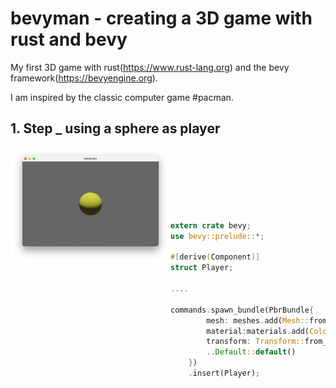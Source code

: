 # bevyman - creating a 3D game with rust and bevy

My first 3D game with rust(https://www.rust-lang.org) and the bevy framework(https://bevyengine.org).

I am inspired by the classic computer game #pacman.

## 1. Step _ using a sphere as player

<img src="img/step1.png" width="256" align="left"><br><br><br><br><br><br>


```Rust
extern crate bevy;
use bevy::prelude::*;

#[derive(Component)]
struct Player;

....

commands.spawn_bundle(PbrBundle{
        mesh: meshes.add(Mesh::from(shape::Icosphere { radius: 0.50, subdivisions: 32, })),
        material:materials.add(Color::YELLOW.into()),
        transform: Transform::from_xyz(0., 0., 0. ),
        ..Default::default()
    })
    .insert(Player);
```
